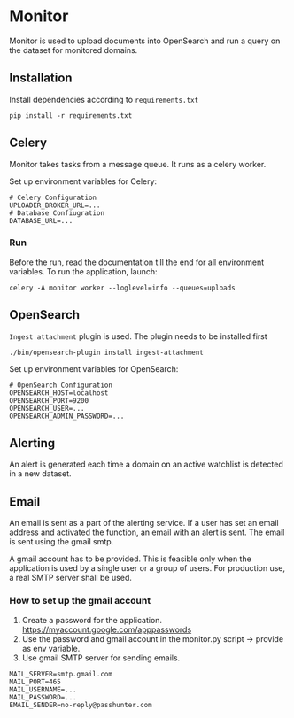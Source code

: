 # Monitor

Monitor is used to upload documents into OpenSearch and run a query on the dataset for monitored domains.

## Installation

Install dependencies according to `requirements.txt`
```shell
pip install -r requirements.txt
```

## Celery

Monitor takes tasks from a message queue.
It runs as a celery worker.

Set up environment variables for Celery:
```dotenv
# Celery Configuration
UPLOADER_BROKER_URL=...
# Database Confiugration
DATABASE_URL=...
```

### Run

Before the run, read the documentation till the end for all environment variables.
To run the application, launch:
```shell
celery -A monitor worker --loglevel=info --queues=uploads
```

## OpenSearch

`Ingest attachment` plugin is used.
The plugin needs to be installed first

```shell
./bin/opensearch-plugin install ingest-attachment
```

Set up environment variables for OpenSearch:
```dotenv
# OpenSearch Configuration
OPENSEARCH_HOST=localhost
OPENSEARCH_PORT=9200
OPENSEARCH_USER=...
OPENSEARCH_ADMIN_PASSWORD=...
```

## Alerting

An alert is generated each time a domain on an active watchlist is detected in a new dataset.

## Email

An email is sent as a part of the alerting service.
If a user has set an email address and activated the function, an email with an alert is sent.
The email is sent using the gmail smtp.

A gmail account has to be provided.
This is feasible only when the application is used by a single user or a group of users.
For production use, a real SMTP server shall be used.

### How to set up the gmail account

1. Create a password for the application. https://myaccount.google.com/apppasswords
2. Use the password and gmail account in the monitor.py script -> provide as env variable.
3. Use gmail SMTP server for sending emails.

```dotenv
MAIL_SERVER=smtp.gmail.com
MAIL_PORT=465
MAIL_USERNAME=...
MAIL_PASSWORD=...
EMAIL_SENDER=no-reply@passhunter.com
```

